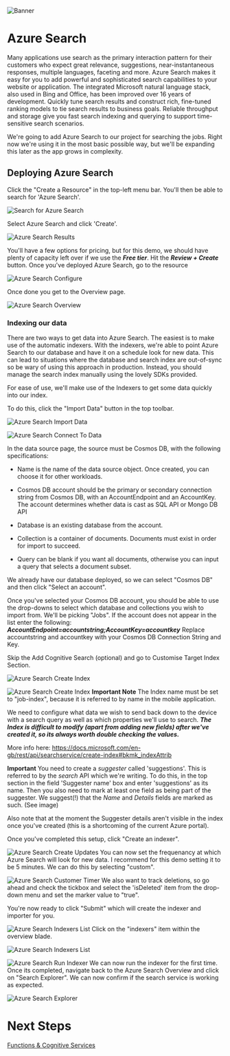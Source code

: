 ![Banner](Assets/Banner.png)

# Azure Search
Many applications use search as the primary interaction pattern for their customers who expect great relevance, suggestions, near-instantaneous responses, multiple languages, faceting and more. Azure Search makes it easy for you to add powerful and sophisticated search capabilities to your website or application. The integrated Microsoft natural language stack, also used in Bing and Office, has been improved over 16 years of development. Quickly tune search results and construct rich, fine-tuned ranking models to tie search results to business goals. Reliable throughput and storage give you fast search indexing and querying to support time-sensitive search scenarios.

We're going to add Azure Search to our project for searching the jobs. Right now we're using it in the most basic possible way, but we'll be expanding this later as the app grows in complexity. 

## Deploying Azure Search 
Click the "Create a Resource" in the top-left menu bar. You'll then be able to search for 'Azure Search'. 

![Search for Azure Search](Assets/SearchForSearch.png)

Select Azure Search and click 'Create'. 

![Azure Search Results](Assets/SearchResults.png)

You'll have a few options for pricing, but for this demo, we should have plenty of capacity left over if we use the ***Free tier***. Hit the ***Review + Create*** button.  Once you've deployed Azure Search, go to the resource 

![Azure Search Configure](Assets/ConfigureSearchService.png)

Once done you get to the Overview page.  

![Azure Search Overview](Assets/SearchOverview.png)

### Indexing our data
There are two ways to get data into Azure Search. The easiest is to make use of the automatic indexers. With the indexers, we're able to point Azure Search to our database and have it on a schedule look for new data. This can lead to situations where the database and search index are out-of-sync so be wary of using this approach in production. Instead, you should manage the search index manually using the lovely SDKs provided. 

For ease of use, we'll make use of the Indexers to get some data quickly into our index. 

To do this, click the "Import Data" button in the top toolbar. 

![Azure Search Import Data](Assets/ImportData.png)

![Azure Search Connect To Data](Assets/ConnectToDataDefault.png)

In the data source page, the source must be Cosmos DB, with the following specifications:

- Name is the name of the data source object. Once created, you can choose it for other workloads.

- Cosmos DB account should be the primary or secondary connection string from Cosmos DB, with an  AccountEndpoint and an AccountKey. The account determines whether data is cast as SQL API or Mongo DB API

- Database is an existing database from the account.

- Collection is a container of documents. Documents must exist in order for import to succeed.

- Query can be blank if you want all documents, otherwise you can input a query that selects a document subset.

We already have our database deployed, so we can select "Cosmos DB" and then click "Select an account". 


Once you've selected your Cosmos DB account, you should be able to use the drop-downs to select which database and collections you wish to import from. We'll be picking "Jobs". 
If the account does not appear in the list enter the following: ***AccountEndpoint=accountstring;AccountKey=accountkey***
Replace accountstring and accountkey with your Cosmos DB Connection String and Key.

Skip the Add Cognitive Search (optional) and go to Customise Target Index Section.

![Azure Search Create Index](Assets/CreatingJobsIndex.png)

![Azure Search Create Index](Assets/CreateJobIndexBasic.png)
**Important Note**
The Index name must be set to "job-index", because it is referred to by name in the mobile application.

We need to configure what data we wish to send back down to the device with a search query as well as which properties we'll use to search. ***The Index is difficult to modify (apart from adding new fields) after we've created it, so its always worth double checking the values.***

More info here:
https://docs.microsoft.com/en-gb/rest/api/searchservice/create-index#bkmk_indexAttrib

**Important**
You need to create a _suggester_ called 'suggestions'. This is referred to by the _search_ API which we're writing. To do this, in the top section in the field 'Suggester name' box and enter 'suggestions' as its name. Then you also need to mark at least one field as being part of the suggester. We suggest(!) that the _Name_ and _Details_ fields are marked as such. (See image)

Also note that at the moment the Suggester details aren't visible in the index once you've created (this is a shortcoming of the current Azure portal).

Once you've completed this setup, click "Create an indexer". 

![Azure Search Create Updates](Assets/IndexerSchedule.png)
You can now set the frequenancy at which Azure Search will look for new data. I recommend for this demo setting it to be 5 minutes. We can do this by selecting "custom". 

![Azure Search Customer Timer](Assets/CustomTimer.png)
We also want to track deletions, so go ahead and check the tickbox and select the 'isDeleted' item from the drop-down menu and set the marker value to "true". 

You're now ready to click "Submit" which will create the indexer and importer for you. 

![Azure Search Indexers List](Assets/Indexers.png)
Click on the "indexers" item within the overview blade. 

![Azure Search Indexers List](Assets/SelectIndexersTab.png)


![Azure Search Run Indexer](Assets/RunIndex.png)
We can now run the indexer for the first time. Once its completed, navigate back to the Azure Search Overview and click on "Search Explorer". We can now confirm if the search service is working as expected. 

![Azure Search Explorer](Assets/SearchExplorer.png)

# Next Steps 
[Functions & Cognitive Services](.././07%20Functions%20and%20Cognitive%20Services)



